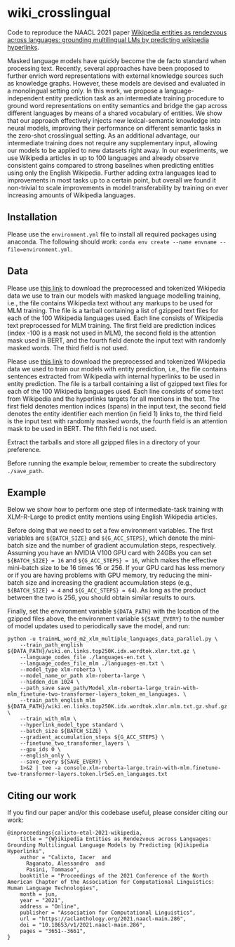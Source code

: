 # wiki_crosslingual

Code to reproduce the NAACL 2021 paper [Wikipedia entities as rendezvous across languages: grounding multilingual LMs by predicting wikipedia hyperlinks](https://aclanthology.org/2021.naacl-main.286/).

Masked language models have quickly become the de facto standard when processing text. Recently, several approaches have been proposed to further enrich word representations with external knowledge sources such as knowledge graphs. However, these models are devised and evaluated in a monolingual setting only. In this work, we propose a language-independent entity prediction task as an intermediate training procedure to ground word representations on entity semantics and bridge the gap across different languages by means of a shared vocabulary of entities. We show that our approach effectively injects new lexical-semantic knowledge into neural models, improving their performance on different semantic tasks in the zero-shot crosslingual setting. As an additional advantage, our intermediate training does not require any supplementary input, allowing our models to be applied to new datasets right away. In our experiments, we use Wikipedia articles in up to 100 languages and already observe consistent gains compared to strong baselines when predicting entities using only the English Wikipedia. Further adding extra languages lead to improvements in most tasks up to a certain point, but overall we found it non-trivial to scale improvements in model transferability by training on ever increasing amounts of Wikipedia languages.

## Installation

Please use the `environment.yml` file to install all required packages using anaconda. The following should work: `conda env create --name envname --file=environment.yml`.

## Data

Please use [this link](https://drive.google.com/#file) to download the preprocessed and tokenized Wikipedia data we use to train our models with masked language modelling training, i.e., the file contains Wikipedia text without any markups to be used for MLM training. The file is a tarball containing a list of gzipped text files for each of the 100 Wikipedia languages used. Each line consists of Wikipedia text preprocessed for MLM training. The first field are prediction indices (index -100 is a mask not used in MLM), the second field is the attention mask used in BERT, and the fourth field denote the input text with randomly masked words. The third field is not used.

Please use [this link](https://drive.google.com/#file) to download the preprocessed and tokenized Wikipedia data we used to train our models with entity prediction, i.e., the file contains sentences extracted from Wikipedia with internal hyperlinks to be used in entity prediction. The file is a tarball containing a list of gzipped text files for each of the 100 Wikipedia languages used. Each line consists of some text from Wikipedia and the hyperlinks targets for all mentions in the text. The first field denotes mention indices (spans) in the input text, the second field denotes the entity identifier each mention (in field 1) links to, the third field is the input text with randomly masked words, the fourth field is an attention mask to be used in BERT. The fifth field is not used.

Extract the tarballs and store all gzipped files in a directory of your preference.

Before running the example below, remember to create the subdirectory `./save_path`.

## Example

Below we show how to perform one step of intermediate-task training with XLM-R-Large to predict entity mentions using English Wikipedia articles.

Before doing that we need to set a few environment variables. The first variables are `${BATCH_SIZE}` and `${G_ACC_STEPS}`, which denote the mini-batch size and the number of gradient accumulation steps, respectively. Assuming you have an NVIDIA V100 GPU card with 24GBs you can set `${BATCH_SIZE} = 16` and `${G_ACC_STEPS} = 16`, which makes the effective mini-batch size to be 16 times 16 or 256. If your GPU card has less memory or if you are having problems with GPU memory, try reducing the mini-batch size and increasing the gradient accumulation steps (e.g., `${BATCH_SIZE} = 4` and `${G_ACC_STEPS} = 64`). As long as the product between the two is 256, you should obtain similar results to ours.

Finally, set the environment variable `${DATA_PATH}` with the location of the gzipped files above, the environment variable `${SAVE_EVERY}` to the number of model updates used to periodically save the model, and run:

	python -u trainHL_word_m2_xlm_multiple_languages_data_parallel.py \
	    --train_path_english ${DATA_PATH}/wiki.en.links.top250K.idx.wordtok.xlmr.txt.gz \
	    --language_codes_file ./languages-en.txt \
	    --language_codes_file_mlm ./languages-en.txt \
	    --model_type xlm-roberta \
	    --model_name_or_path xlm-roberta-large \
	    --hidden_dim 1024 \
	    --path_save save_path/Model_xlm-roberta-large_train-with-mlm_finetune-two-transformer-layers_token_en_languages. \
	    --train_path_english_mlm ${DATA_PATH}/wiki.en.links.top250K.idx.wordtok.xlmr.mlm.txt.gz.shuf.gz \
	    --train_with_mlm \
	    --hyperlink_model_type standard \
	    --batch_size ${BATCH_SIZE} \
	    --gradient_accumulation_steps ${G_ACC_STEPS} \
	    --finetune_two_transformer_layers \
	    --gpu_ids 0 \
	    --english_only \
	    --save_every ${SAVE_EVERY} \
	    1>&2 | tee -a console.xlm-roberta-large.train-with-mlm.finetune-two-transformer-layers.token.lr5e5.en_languages.txt


## Citing our work

If you find our paper and/or this codebase useful, please consider citing our work:

    @inproceedings{calixto-etal-2021-wikipedia,
        title = "{W}ikipedia Entities as Rendezvous across Languages: Grounding Multilingual Language Models by Predicting {W}ikipedia Hyperlinks",
        author = "Calixto, Iacer  and
          Raganato, Alessandro  and
          Pasini, Tommaso",
        booktitle = "Proceedings of the 2021 Conference of the North American Chapter of the Association for Computational Linguistics: Human Language Technologies",
        month = jun,
        year = "2021",
        address = "Online",
        publisher = "Association for Computational Linguistics",
        url = "https://aclanthology.org/2021.naacl-main.286",
        doi = "10.18653/v1/2021.naacl-main.286",
        pages = "3651--3661",
    }

